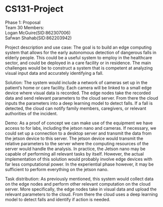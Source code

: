 # CS131-Project
Phase 1: Proposal
<br> Team 30 Members: 
<br> Logan McGuire(SID:862307006)
<br> Safwan Shahab(SID:862203942)

Project description and use case:
The goal is to build an edge computing system that allows for the early autonomous detection of dangerous falls in elderly people. This could be a useful system to employ in the healthcare sector, and could be deployed in a care facility or in residence. The main challenges would be to construct a system that is competent at analyzing visual input data and accurately identifying a fall. 

Solution:
The system would include a network of cameras set up in the patient’s home or care facility. Each camera will be linked to a small edge device where visual data is recorded. The edge nodes take the recorded data and send relevant parameters to the cloud server. From there the cloud inputs the parameters into a deep learning model to detect falls. If a fall is detected, the cloud can notify family members, caregivers, or relevant authorities of the incident. 

Demo:
As a proof of concept we can make use of the equipment we have access to for labs, including the jetson nano and cameras. If necessary, we could set up a connection to a desktop server and transmit the data from the jetson device to this server. The jetson device would transmit the relative parameters to the server where the computing resources of the server would handle the analysis. In practice, the Jetson nano may be capable of performing all relevant tasks by itself. However, the actual implementation of this solution would probably involve edge devices with far less computational power. In the experiential phase however, it may be sufficient to perform everything on the jetson nano. 

Task distribution:
As previously mentioned, this system would collect data on the edge nodes and perform other relevant computation on the cloud server. More specifically, the edge nodes take in visual data and upload the relevant parameters to the cloud. From there the cloud uses a deep learning model to detect falls and identify if action is needed. 
